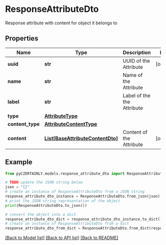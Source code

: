 # ResponseAttributeDto

Response attribute with content for object it belongs to

## Properties

Name | Type | Description | Notes
------------ | ------------- | ------------- | -------------
**uuid** | **str** | UUID of the Attribute | [optional] 
**name** | **str** | Name of the Attribute | 
**label** | **str** | Label of the the Attribute | 
**type** | [**AttributeType**](AttributeType.md) |  | 
**content_type** | [**AttributeContentType**](AttributeContentType.md) |  | 
**content** | [**List[BaseAttributeContentDto]**](BaseAttributeContentDto.md) | Content of the Attribute | [optional] 

## Example

```python
from pyCZERTAINLY.models.response_attribute_dto import ResponseAttributeDto

# TODO update the JSON string below
json = "{}"
# create an instance of ResponseAttributeDto from a JSON string
response_attribute_dto_instance = ResponseAttributeDto.from_json(json)
# print the JSON string representation of the object
print(ResponseAttributeDto.to_json())

# convert the object into a dict
response_attribute_dto_dict = response_attribute_dto_instance.to_dict()
# create an instance of ResponseAttributeDto from a dict
response_attribute_dto_from_dict = ResponseAttributeDto.from_dict(response_attribute_dto_dict)
```
[[Back to Model list]](../README.md#documentation-for-models) [[Back to API list]](../README.md#documentation-for-api-endpoints) [[Back to README]](../README.md)



